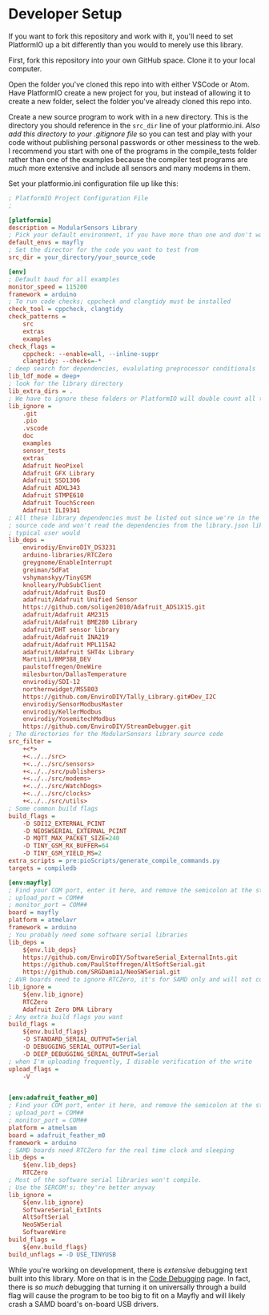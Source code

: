 # Developer Setup<!--! {#page_developer_setup} -->

If you want to fork this repository and work with it, you'll need to set PlatformIO up a bit differently than you would to merely use this library.

First, fork this repository into your own GitHub space.
Clone it to your local computer.

Open the folder you've cloned this repo into with either VSCode or Atom.
Have PlatformIO create a new project for you, but instead of allowing it to create a new folder, select the folder you've already cloned this repo into.

Create a new source program to work with in a new directory.
This is the directory you should reference in the `src_dir` line of your platformio.ini.
_Also add this directory to your .gitignore file_ so you can test and play with your code without publishing personal passwords or other messiness to the web.
I recommend you start with one of the programs in the compile_tests folder rather than one of the examples because the compiler test programs are _much_ more extensive and include all sensors and many modems in them.

Set your platformio.ini configuration file up like this:

```ini
; PlatformIO Project Configuration File
;

[platformio]
description = ModularSensors Library
; Pick your default environment, if you have more than one and don't want to build all of them every time
default_envs = mayfly
; Set the director for the code you want to test from
src_dir = your_directory/your_source_code

[env]
; Default baud for all examples
monitor_speed = 115200
framework = arduino
; To run code checks; cppcheck and clangtidy must be installed
check_tool = cppcheck, clangtidy
check_patterns =
    src
    extras
    examples
check_flags =
    cppcheck: --enable=all, --inline-suppr
    clangtidy: --checks=-*
; deep search for dependencies, evalulating preprocessor conditionals
lib_ldf_mode = deep+
; look for the library directory
lib_extra_dirs = .
; We have to ignore these folders or PlatformIO will double count all the dependencies
lib_ignore =
    .git
    .pio
    .vscode
    doc
    examples
    sensor_tests
    extras
    Adafruit NeoPixel
    Adafruit GFX Library
    Adafruit SSD1306
    Adafruit ADXL343
    Adafruit STMPE610
    Adafruit TouchScreen
    Adafruit ILI9341
; All these library dependencies must be listed out since we're in the library
; source code and won't read the dependencies from the library.json like a
; typical user would
lib_deps =
    envirodiy/EnviroDIY_DS3231
    arduino-libraries/RTCZero
    greygnome/EnableInterrupt
    greiman/SdFat
    vshymanskyy/TinyGSM
    knolleary/PubSubClient
    adafruit/Adafruit BusIO
    adafruit/Adafruit Unified Sensor
    https://github.com/soligen2010/Adafruit_ADS1X15.git
    adafruit/Adafruit AM2315
    adafruit/Adafruit BME280 Library
    adafruit/DHT sensor library
    adafruit/Adafruit INA219
    adafruit/Adafruit MPL115A2
    adafruit/Adafruit SHT4x Library
    MartinL1/BMP388_DEV
    paulstoffregen/OneWire
    milesburton/DallasTemperature
    envirodiy/SDI-12
    northernwidget/MS5803
    https://github.com/EnviroDIY/Tally_Library.git#Dev_I2C
    envirodiy/SensorModbusMaster
    envirodiy/KellerModbus
    envirodiy/YosemitechModbus
    https://github.com/EnviroDIY/StreamDebugger.git
; The directories for the ModularSensors library source code
src_filter =
    +<*>
    +<../../src>
    +<../../src/sensors>
    +<../../src/publishers>
    +<../../src/modems>
    +<../../src/WatchDogs>
    +<../../src/clocks>
    +<../../src/utils>
; Some common build flags
build_flags =
    -D SDI12_EXTERNAL_PCINT
    -D NEOSWSERIAL_EXTERNAL_PCINT
    -D MQTT_MAX_PACKET_SIZE=240
    -D TINY_GSM_RX_BUFFER=64
    -D TINY_GSM_YIELD_MS=2
extra_scripts = pre:pioScripts/generate_compile_commands.py
targets = compiledb

[env:mayfly]
; Find your COM port, enter it here, and remove the semicolon at the start of the line
; upload_port = COM##
; monitor_port = COM##
board = mayfly
platform = atmelavr
framework = arduino
; You probably need some software serial libraries
lib_deps =
    ${env.lib_deps}
    https://github.com/EnviroDIY/SoftwareSerial_ExternalInts.git
    https://github.com/PaulStoffregen/AltSoftSerial.git
    https://github.com/SRGDamia1/NeoSWSerial.git
; AVR boards need to ignore RTCZero, it's for SAMD only and will not compile for AVR
lib_ignore =
    ${env.lib_ignore}
    RTCZero
    Adafruit Zero DMA Library
; Any extra build flags you want
build_flags =
    ${env.build_flags}
    -D STANDARD_SERIAL_OUTPUT=Serial
    -D DEBUGGING_SERIAL_OUTPUT=Serial
    -D DEEP_DEBUGGING_SERIAL_OUTPUT=Serial
; when I'm uploading frequently, I disable verification of the write
upload_flags =
    -V


[env:adafruit_feather_m0]
; Find your COM port, enter it here, and remove the semicolon at the start of the line
; upload_port = COM##
; monitor_port = COM##
platform = atmelsam
board = adafruit_feather_m0
framework = arduino
; SAMD boards need RTCZero for the real time clock and sleeping
lib_deps =
    ${env.lib_deps}
    RTCZero
; Most of the software serial libraries won't compile.
; Use the SERCOM's; they're better anyway
lib_ignore =
    ${env.lib_ignore}
    SoftwareSerial_ExtInts
    AltSoftSerial
    NeoSWSerial
    SoftwareWire
build_flags =
    ${env.build_flags}
build_unflags = -D USE_TINYUSB
```

While you're working on development, there is _extensive_ debugging text built into this library.
More on that is in the [Code Debugging](https://github.com/EnviroDIY/ModularSensors/wiki/Code-Debugging) page.
In fact, there is _so much_ debugging that turning it on universally through a build flag will cause the program to be too big to fit on a Mayfly and will likely crash a SAMD board's on-board USB drivers.
